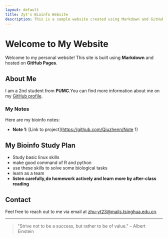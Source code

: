 ```yaml
---
layout: default
title: Zyt's Bioinfo Website
description: This is a sample website created using Markdown and GitHub Pages.
---
```


# Welcome to My Website

Welcome to my personal website! This site is built using **Markdown** and hosted on **GitHub Pages**. 

## About Me

I am a 2nd student from **PUMC**.You can find more information about me on my [GitHub profile](https://github.com/Qiuzhenn).

### My Notes

Here are my bioinfo notes:

- **Note 1**: [Link to project](https://github.com/Qiuzhenn/Note 1)


## My Bioinfo Study Plan

- Study basic linux skills   
- make good command of R and python  
- use these skills to solve some biological tasks
- learn as a team
- **listen carefully,do homework actively and learn more by after-class reading**


## Contact

Feel free to reach out to me via email at [zhu-yt23@mails.tsinghua.edu.cn](mailto:zhu-yt23@mails.tsinghua.edu.cn).

---

> "Strive not to be a success, but rather to be of value." – Albert Einstein